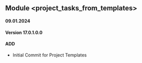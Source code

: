 ## Module <project_tasks_from_templates>
#### 09.01.2024
#### Version 17.0.1.0.0
#### ADD
- Initial Commit for Project Templates
